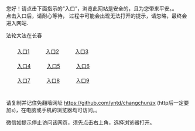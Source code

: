 您好！请点击下面指示的“入口”，浏览此网站是安全的，且为您带来平安。。 <br/>
点击入口后，请耐心等待， 过程中可能会出现无法打开的提示，请忽略，最终会进入网站. </br>

法轮大法在长春<br/>
<div style="padding:10px"><a style="margin:20px" target="_blank" href="https://dinhs61h9lkfg.cloudfront.net/2Qpsp?dqgoeqyn" id="ccLink1" rel="nofollow">入口1</a> <a target="_blank" style="margin:20px" href="https://d1i6jxcr0as188.cloudfront.net/2Qpsp?uizyrod" id="ccLink2" rel="nofollow">入口2</a> <a style="margin:20px" target="_blank" href="https://d13x3f4sxhb0se.cloudfront.net/2Qpsp?azjtrg" id="ccLink3" rel="nofollow">入口3</a></div>

<div style="padding:10px" ><a style="margin:20px" target="_blank" href="https://dinhs61h9lkfg.cloudfront.net/2Qpsp?dqgoeqyn" id="ccLink4" rel="nofollow">入口4</a> <a style="margin:20px" href="https://d1i6jxcr0as188.cloudfront.net/2Qpsp?uizyrod" target="_blank" id="ccLink5" rel="nofollow">入口5</a> <a style="margin:20px" href="https://d13x3f4sxhb0se.cloudfront.net/2Qpsp?azjtrg" target="_blank" id="ccLink6" rel="nofollow">入口6</a></div>

<div style="padding:10px"><a style="margin:20px" target="_blank" href="https://dinhs61h9lkfg.cloudfront.net/2Qpsp?dqgoeqyn" id="ccLink7" rel="nofollow">入口7</a> <a style="margin:20px" href="https://d1i6jxcr0as188.cloudfront.net/2Qpsp?uizyrod" target="_blank" id="ccLink8" rel="nofollow">入口8</a> <a style="margin:20px" target="_blank" href="https://d13x3f4sxhb0se.cloudfront.net/2Qpsp?azjtrg" id="ccLink9" rel="nofollow">入口9</a></div>

<br/>



请复制并记住免翻墙网址 https://github.com/yntd/changchunzx (http后一定要加s)，在电脑或手机的浏览器均可访问。。<br/>

微信如提示停止访问该网页，须先点击右上角，选择浏览器打开。
